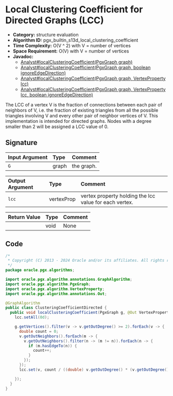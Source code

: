 # Local Clustering Coefficient for Directed Graphs (LCC)

- **Category:** structure evaluation
- **Algorithm ID:** pgx_builtin_s13d_local_clustering_coefficient
- **Time Complexity:** O(V ^ 2) with V = number of vertices
- **Space Requirement:** O(V) with V = number of vertices
- **Javadoc:**
  - [Analyst#localClusteringCoefficient(PgxGraph graph)](https://docs.oracle.com/en/database/oracle/property-graph/24.3/spgjv/oracle/pgx/api/Analyst.html#localClusteringCoefficient-oracle.pgx.api.PgxGraph-)
  - [Analyst#localClusteringCoefficient(PgxGraph graph, boolean ignoreEdgeDirection)](https://docs.oracle.com/en/database/oracle/property-graph/24.3/spgjv/oracle/pgx/api/Analyst.html#localClusteringCoefficient-oracle.pgx.api.PgxGraph-boolean-)
  - [Analyst#localClusteringCoefficient(PgxGraph graph, VertexProperty lcc)](https://docs.oracle.com/en/database/oracle/property-graph/24.3/spgjv/oracle/pgx/api/Analyst.html#localClusteringCoefficient-oracle.pgx.api.PgxGraph-oracle.pgx.api.VertexProperty-)
  - [Analyst#localClusteringCoefficient(PgxGraph graph, VertexProperty lcc, boolean ignoreEdgeDirection)](https://docs.oracle.com/en/database/oracle/property-graph/24.3/spgjv/oracle/pgx/api/Analyst.html#localClusteringCoefficient-oracle.pgx.api.PgxGraph-oracle.pgx.api.VertexProperty-boolean-)

The LCC of a vertex V is the fraction of connections between each pair of neighbors of V, i.e. the fraction of existing triangles from all the possible triangles involving V and every other pair of neighbor vertices of V. This implementation is intended for directed graphs. Nodes with a degree smaller than 2 will be assigned a LCC value of 0.

## Signature

| Input Argument | Type | Comment |
| :--- | :--- | :--- |
| `G` | graph | the graph. |

| Output Argument | Type | Comment |
| :--- | :--- | :--- |
| `lcc` | vertexProp<double> | vertex property holding the lcc value for each vertex. |

| Return Value | Type | Comment |
| :--- | :--- | :--- |
| | void | None |

## Code

```java
/*
 * Copyright (C) 2013 - 2024 Oracle and/or its affiliates. All rights reserved.
 */
package oracle.pgx.algorithms;

import oracle.pgx.algorithm.annotations.GraphAlgorithm;
import oracle.pgx.algorithm.PgxGraph;
import oracle.pgx.algorithm.VertexProperty;
import oracle.pgx.algorithm.annotations.Out;

@GraphAlgorithm
public class ClusteringCoefficientDirected {
  public void localClusteringCoefficient(PgxGraph g, @Out VertexProperty<Double> lcc) {
    lcc.setAll(0d);

    g.getVertices().filter(v -> v.getOutDegree() >= 2).forEach(v -> {
      double count = 0;
      v.getOutNeighbors().forEach(m -> {
        v.getOutNeighbors().filter(n -> (m != n)).forEach(n -> {
          if (m.hasEdgeTo(n)) {
            count++;
          }
        });
      });
      lcc.set(v, count / ((double) v.getOutDegree() * (v.getOutDegree() - 1)));

    });
  }
}
```
